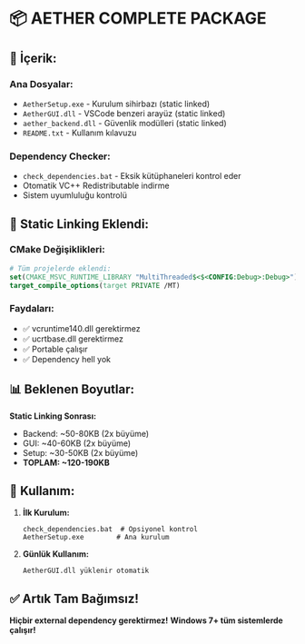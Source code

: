 # 📦 AETHER COMPLETE PACKAGE

## 🎯 İçerik:

### **Ana Dosyalar:**
- `AetherSetup.exe` - Kurulum sihirbazı (static linked)
- `AetherGUI.dll` - VSCode benzeri arayüz (static linked)  
- `aether_backend.dll` - Güvenlik modülleri (static linked)
- `README.txt` - Kullanım kılavuzu

### **Dependency Checker:**
- `check_dependencies.bat` - Eksik kütüphaneleri kontrol eder
- Otomatik VC++ Redistributable indirme
- Sistem uyumluluğu kontrolü

## 🔧 Static Linking Eklendi:

### **CMake Değişiklikleri:**
```cmake
# Tüm projelerde eklendi:
set(CMAKE_MSVC_RUNTIME_LIBRARY "MultiThreaded$<$<CONFIG:Debug>:Debug>")
target_compile_options(target PRIVATE /MT)
```

### **Faydaları:**
- ✅ vcruntime140.dll gerektirmez
- ✅ ucrtbase.dll gerektirmez  
- ✅ Portable çalışır
- ✅ Dependency hell yok

## 📊 Beklenen Boyutlar:

**Static Linking Sonrası:**
- Backend: ~50-80KB (2x büyüme)
- GUI: ~40-60KB (2x büyüme)
- Setup: ~30-50KB (2x büyüme)
- **TOPLAM: ~120-190KB**

## 🚀 Kullanım:

1. **İlk Kurulum:**
   ```
   check_dependencies.bat  # Opsiyonel kontrol
   AetherSetup.exe        # Ana kurulum
   ```

2. **Günlük Kullanım:**
   ```
   AetherGUI.dll yüklenir otomatik
   ```

## ✅ Artık Tam Bağımsız!

**Hiçbir external dependency gerektirmez!**
**Windows 7+ tüm sistemlerde çalışır!**
